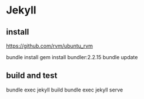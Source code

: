 # Jekyll

## install

<https://github.com/rvm/ubuntu_rvm>

bundle install
gem install bundler:2.2.15
bundle update

## build and test

bundle exec jekyll build
bundle exec jekyll serve